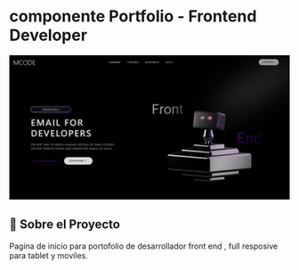 # componente Portfolio - Frontend Developer

![Vista previa del portfolio](./assets/thumbnail.png)

## 🚀 Sobre el Proyecto

Pagina de inicio para portofolio de desarrollador front end , full resposive para tablet y moviles.


